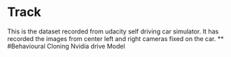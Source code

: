 # Track
This is the dataset recorded from udacity self driving car simulator. It has recorded the images from center left and right cameras fixed on the car. 
**
#Behavioural Cloning
Nvidia drive Model


